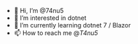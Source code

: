 - 👋 Hi, I’m @74nu5
- 👀 I’m interested in dotnet
- 🌱 I’m currently learning dotnet 7 / Blazor
- 📫 How to reach me @_T4nu5_

<!---
74nu5/74nu5 is a ✨ special ✨ repository because its `README.md` (this file) appears on your GitHub profile.
You can click the Preview link to take a look at your changes.
--->

